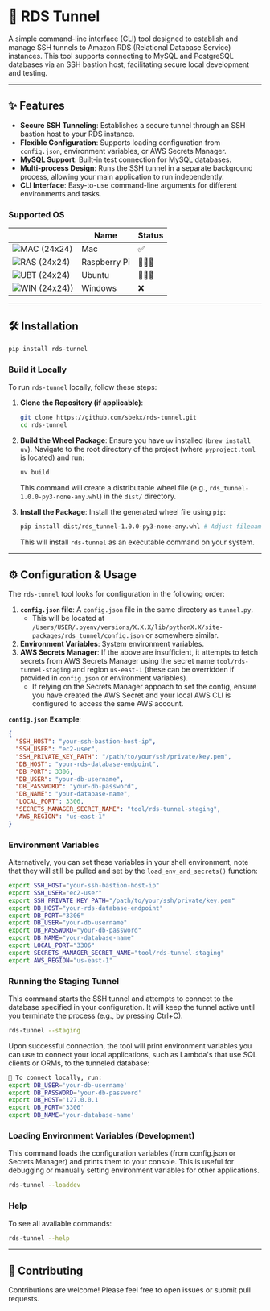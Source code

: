 <!-- 
    TODO 
    - Add in badges when CI/CD is complete
    - Include PR template and Issue template
-->

# 🚀 RDS Tunnel

A simple command-line interface (CLI) tool designed to establish and manage SSH tunnels to Amazon RDS (Relational Database Service) instances. This tool supports connecting to MySQL and PostgreSQL databases via an SSH bastion host, facilitating secure local development and testing.

***

## ✨ Features

* **Secure SSH Tunneling**: Establishes a secure tunnel through an SSH bastion host to your RDS instance.
* **Flexible Configuration**: Supports loading configuration from `config.json`, environment variables, or AWS Secrets Manager.
* **MySQL Support**: Built-in test connection for MySQL databases.
* **Multi-process Design**: Runs the SSH tunnel in a separate background process, allowing your main application to run independently.
* **CLI Interface**: Easy-to-use command-line arguments for different environments and tasks.

### Supported OS
|                                                                                                                | Name                 | Status |
| -------------------------------------------------------------------------------------------------------------------- | -------------------- | ------ |
| ![](https://raw.githubusercontent.com/EgoistDeveloper/operating-system-logos/master/src/24x24/MAC.png "MAC (24x24)") | Mac                  | ✅     |
| ![](https://raw.githubusercontent.com/EgoistDeveloper/operating-system-logos/master/src/24x24/RAS.png "RAS (24x24)") | Raspberry Pi         | 🤷🏼‍♂️     |
| ![](https://raw.githubusercontent.com/EgoistDeveloper/operating-system-logos/master/src/24x24/UBT.png "UBT (24x24)") | Ubuntu               | 🤷🏼‍♂️     |
| ![](https://raw.githubusercontent.com/EgoistDeveloper/operating-system-logos/master/src/24x24/WIN.png "WIN (24x24))") | Windows              | ❌    |

***

## 🛠️ Installation

```bash
pip install rds-tunnel
```
### Build it Locally
To run `rds-tunnel` locally, follow these steps:

1.  **Clone the Repository (if applicable)**:
    ```bash
    git clone https://github.com/sbekx/rds-tunnel.git
    cd rds-tunnel
    ```

2.  **Build the Wheel Package**:
    Ensure you have `uv` installed (`brew install uv`). Navigate to the root directory of the project (where `pyproject.toml` is located) and run:
    ```bash
    uv build
    ```
    This command will create a distributable wheel file (e.g., `rds_tunnel-1.0.0-py3-none-any.whl`) in the `dist/` directory.

3.  **Install the Package**:
    Install the generated wheel file using `pip`:
    ```bash
    pip install dist/rds_tunnel-1.0.0-py3-none-any.whl # Adjust filename if different
    ```
    This will install `rds-tunnel` as an executable command on your system.

***

## ⚙️ Configuration & Usage

The `rds-tunnel` tool looks for configuration in the following order:

1.  **`config.json` file**: A `config.json` file in the same directory as `tunnel.py`.
    - This will be located at `/Users/USER/.pyenv/versions/X.X.X/lib/pythonX.X/site-packages/rds_tunnel/config.json` or somewhere similar.
2.  **Environment Variables**: System environment variables.
3.  **AWS Secrets Manager**: If the above are insufficient, it attempts to fetch secrets from AWS Secrets Manager using the secret name `tool/rds-tunnel-staging` and region `us-east-1` (these can be overridden if provided in `config.json` or environment variables). 
    - If relying on the Secrets Manager appoach to set the config, ensure you have created the AWS Secret and your local AWS CLI is configured to access the same AWS account.

**`config.json` Example**:

```json
{
  "SSH_HOST": "your-ssh-bastion-host-ip",
  "SSH_USER": "ec2-user",
  "SSH_PRIVATE_KEY_PATH": "/path/to/your/ssh/private/key.pem",
  "DB_HOST": "your-rds-database-endpoint",
  "DB_PORT": 3306,
  "DB_USER": "your-db-username",
  "DB_PASSWORD": "your-db-password",
  "DB_NAME": "your-database-name",
  "LOCAL_PORT": 3306,
  "SECRETS_MANAGER_SECRET_NAME": "tool/rds-tunnel-staging",
  "AWS_REGION": "us-east-1"
}
```

### Environment Variables
Alternatively, you can set these variables in your shell environment, note that they will still be pulled and set by the `load_env_and_secrets()` function:

```Bash
export SSH_HOST="your-ssh-bastion-host-ip"
export SSH_USER="ec2-user"
export SSH_PRIVATE_KEY_PATH="/path/to/your/ssh/private/key.pem"
export DB_HOST="your-rds-database-endpoint"
export DB_PORT="3306"
export DB_USER="your-db-username"
export DB_PASSWORD="your-db-password"
export DB_NAME="your-database-name"
export LOCAL_PORT="3306"
export SECRETS_MANAGER_SECRET_NAME="tool/rds-tunnel-staging"
export AWS_REGION="us-east-1"
```

### Running the Staging Tunnel
This command starts the SSH tunnel and attempts to connect to the database specified in your configuration. It will keep the tunnel active until you terminate the process (e.g., by pressing Ctrl+C).

```Bash
rds-tunnel --staging
```
Upon successful connection, the tool will print environment variables you can use to connect your local applications, such as Lambda's that use SQL clients or ORMs, to the tunneled database:
```bash
🔑 To connect locally, run:
export DB_USER='your-db-username'
export DB_PASSWORD='your-db-password'
export DB_HOST='127.0.0.1'
export DB_PORT='3306'
export DB_NAME='your-database-name'
```

### Loading Environment Variables (Development)
This command loads the configuration variables (from config.json or Secrets Manager) and prints them to your console. This is useful for debugging or manually setting environment variables for other applications.

```Bash
rds-tunnel --loaddev
```

### Help
To see all available commands:

```Bash
rds-tunnel --help
```

*** 

## 🤝 Contributing
Contributions are welcome! Please feel free to open issues or submit pull requests.